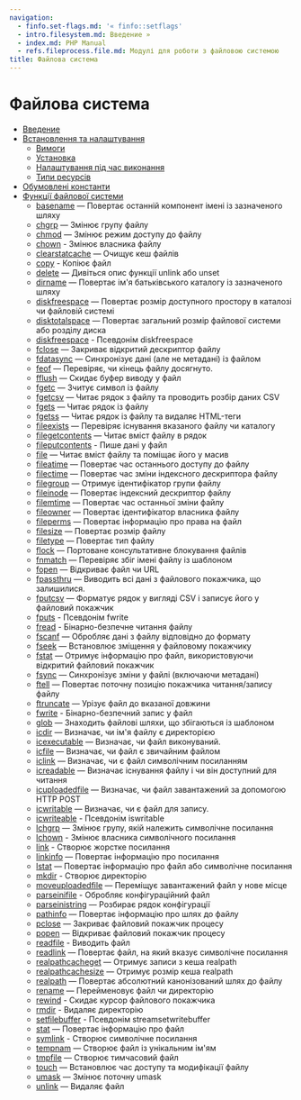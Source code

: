 ```yaml
---
navigation:
  - finfo.set-flags.md: '« finfo::setflags'
  - intro.filesystem.md: Введение »
  - index.md: PHP Manual
  - refs.fileprocess.file.md: Модулі для роботи з файловою системою
title: Файлова система
---
```

# Файлова система

-   [Введение](intro.filesystem.md)
-   [Встановлення та налаштування](filesystem.setup.md)
    -   [Вимоги](filesystem.requirements.md)
    -   [Установка](filesystem.installation.md)
    -   [Налаштування під час виконання](filesystem.configuration.md)
    -   [Типи ресурсів](filesystem.resources.md)
-   [Обумовлені константи](filesystem.constants.md)
-   [Функції файлової системи](ref.filesystem.md)
    -   [basename](function.basename.md) — Повертає останній компонент імені із зазначеного шляху
    -   [chgrp](function.chgrp.md) — Змінює групу файлу
    -   [chmod](function.chmod.md) — Змінює режим доступу до файлу
    -   [chown](function.chown.md) - Змінює власника файлу
    -   [clearstatcache](function.clearstatcache.md) — Очищує кеш файлів
    -   [copy](function.copy.md) - Копіює файл
    -   [delete](function.delete.md) — Дивіться опис функції unlink або unset
    -   [dirname](function.dirname.md) — Повертає ім'я батьківського каталогу із зазначеного шляху
    -   [diskfreespace](function.disk-free-space.md) — Повертає розмір доступного простору в каталозі чи файловій системі
    -   [disktotalspace](function.disk-total-space.md) — Повертає загальний розмір файлової системи або розділу диска
    -   [diskfreespace](function.diskfreespace.md) - Псевдонім diskfreespace
    -   [fclose](function.fclose.md) — Закриває відкритий дескриптор файлу
    -   [fdatasync](function.fdatasync.md) — Синхронізує дані (але не метадані) із файлом
    -   [feof](function.feof.md) — Перевіряє, чи кінець файлу досягнуто.
    -   [fflush](function.fflush.md) — Скидає буфер виводу у файл
    -   [fgetc](function.fgetc.md) — Зчитує символ із файлу
    -   [fgetcsv](function.fgetcsv.md) — Читає рядок з файлу та проводить розбір даних CSV
    -   [fgets](function.fgets.md) — Читає рядок із файлу
    -   [fgetss](function.fgetss.md) — Читає рядок із файлу та видаляє HTML-теги
    -   [fileexists](function.file-exists.md) — Перевіряє існування вказаного файлу чи каталогу
    -   [filegetcontents](function.file-get-contents.md) — Читає вміст файлу в рядок
    -   [fileputcontents](function.file-put-contents.md) - Пише дані у файл
    -   [file](function.file.md) — Читає вміст файлу та поміщає його у масив
    -   [fileatime](function.fileatime.md) — Повертає час останнього доступу до файлу
    -   [filectime](function.filectime.md) — Повертає час зміни індексного дескриптора файлу
    -   [filegroup](function.filegroup.md) — Отримує ідентифікатор групи файлу
    -   [fileinode](function.fileinode.md) — Повертає індексний дескриптор файлу
    -   [filemtime](function.filemtime.md) — Повертає час останньої зміни файлу
    -   [fileowner](function.fileowner.md) — Повертає ідентифікатор власника файлу
    -   [fileperms](function.fileperms.md) — Повертає інформацію про права на файл
    -   [filesize](function.filesize.md) — Повертає розмір файлу
    -   [filetype](function.filetype.md) — Повертає тип файлу
    -   [flock](function.flock.md) — Портоване консультативне блокування файлів
    -   [fnmatch](function.fnmatch.md) — Перевіряє збіг імені файлу із шаблоном
    -   [fopen](function.fopen.md) — Відкриває файл чи URL
    -   [fpassthru](function.fpassthru.md) — Виводить всі дані з файлового покажчика, що залишилися.
    -   [fputcsv](function.fputcsv.md) — Форматує рядок у вигляді CSV і записує його у файловий покажчик
    -   [fputs](function.fputs.md) - Псевдонім fwrite
    -   [fread](function.fread.md) - Бінарно-безпечне читання файлу
    -   [fscanf](function.fscanf.md) — Обробляє дані з файлу відповідно до формату
    -   [fseek](function.fseek.md) — Встановлює зміщення у файловому покажчику
    -   [fstat](function.fstat.md) — Отримує інформацію про файл, використовуючи відкритий файловий покажчик
    -   [fsync](function.fsync.md) — Синхронізує зміни у файлі (включаючи метадані)
    -   [ftell](function.ftell.md) — Повертає поточну позицію покажчика читання/запису файлу
    -   [ftruncate](function.ftruncate.md) — Урізує файл до вказаної довжини
    -   [fwrite](function.fwrite.md) - Бінарно-безпечний запис у файл
    -   [glob](function.glob.md) — Знаходить файлові шляхи, що збігаються із шаблоном
    -   [ісdir](function.is-dir.md) — Визначає, чи ім'я файлу є директорією
    -   [ісexecutable](function.is-executable.md) — Визначає, чи файл виконуваний.
    -   [ісfile](function.is-file.md) — Визначає, чи файл є звичайним файлом
    -   [ісlink](function.is-link.md) — Визначає, чи є файл символічним посиланням
    -   [ісreadable](function.is-readable.md) — Визначає існування файлу і чи він доступний для читання
    -   [ісuploadedfile](function.is-uploaded-file.md) — Визначає, чи файл завантажений за допомогою HTTP POST
    -   [ісwritable](function.is-writable.md) — Визначає, чи є файл для запису.
    -   [ісwriteable](function.is-writeable.md) - Псевдонім iswritable
    -   [lchgrp](function.lchgrp.md) — Змінює групу, якій належить символічне посилання
    -   [lchown](function.lchown.md) - Змінює власника символічного посилання
    -   [link](function.link.md) - Створює жорстке посилання
    -   [linkinfo](function.linkinfo.md) — Повертає інформацію про посилання
    -   [lstat](function.lstat.md) — Повертає інформацію про файл або символічне посилання
    -   [mkdir](function.mkdir.md) - Створює директорію
    -   [moveuploadedfile](function.move-uploaded-file.md) — Переміщує завантажений файл у нове місце
    -   [parseinifile](function.parse-ini-file.md) - Обробляє конфігураційний файл
    -   [parseinistring](function.parse-ini-string.md) — Розбирає рядок конфігурації
    -   [pathinfo](function.pathinfo.md) — Повертає інформацію про шлях до файлу
    -   [pclose](function.pclose.md) — Закриває файловий покажчик процесу
    -   [popen](function.popen.md) — Відкриває файловий покажчик процесу
    -   [readfile](function.readfile.md) - Виводить файл
    -   [readlink](function.readlink.md) — Повертає файл, на який вказує символічне посилання
    -   [realpathcacheget](function.realpath-cache-get.md) — Отримує записи з кеша realpath
    -   [realpathcachesize](function.realpath-cache-size.md) — Отримує розмір кеша realpath
    -   [realpath](function.realpath.md) — Повертає абсолютний канонізований шлях до файлу
    -   [rename](function.rename.md) — Перейменовує файл чи директорію
    -   [rewind](function.rewind.md) - Скидає курсор файлового покажчика
    -   [rmdir](function.rmdir.md) - Видаляє директорію
    -   [setfilebuffer](function.set-file-buffer.md) - Псевдонім streamsetwritebuffer
    -   [stat](function.stat.md) — Повертає інформацію про файл
    -   [symlink](function.symlink.md) - Створює символічне посилання
    -   [tempnam](function.tempnam.md) — Створює файл із унікальним ім'ям
    -   [tmpfile](function.tmpfile.md) — Створює тимчасовий файл
    -   [touch](function.touch.md) — Встановлює час доступу та модифікації файлу
    -   [umask](function.umask.md) — Змінює поточну umask
    -   [unlink](function.unlink.md) — Видаляє файл
